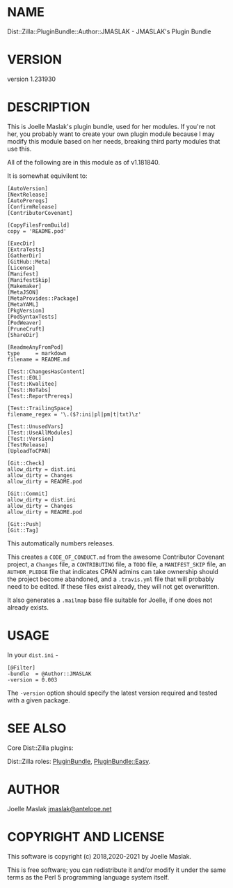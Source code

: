 # NAME

Dist::Zilla::PluginBundle::Author::JMASLAK - JMASLAK's Plugin Bundle

# VERSION

version 1.231930

# DESCRIPTION

This is Joelle Maslak's plugin bundle, used for her modules.  If you're not
her, you probably want to create your own plugin module because I may modify
this module based on her needs, breaking third party modules that use this.

All of the following are in this module as of v1.181840.

It is somewhat equivilent to:

    [AutoVersion]
    [NextRelease]
    [AutoPrereqs]
    [ConfirmRelease]
    [ContributorCovenant]

    [CopyFilesFromBuild]
    copy = 'README.pod'

    [ExecDir]
    [ExtraTests]
    [GatherDir]
    [GitHub::Meta]
    [License]
    [Manifest]
    [ManifestSkip]
    [Makemaker]
    [MetaJSON]
    [MetaProvides::Package]
    [MetaYAML]
    [PkgVersion]
    [PodSyntaxTests]
    [PodWeaver]
    [PruneCruft]
    [ShareDir]

    [ReadmeAnyFromPod]
    type     = markdown
    filename = README.md

    [Test::ChangesHasContent]
    [Test::EOL]
    [Test::Kwalitee]
    [Test::NoTabs]
    [Test::ReportPrereqs]

    [Test::TrailingSpace]
    filename_regex = '\.($?:ini|pl|pm|t|txt)\z'

    [Test::UnusedVars]
    [Test::UseAllModules]
    [Test::Version]
    [TestRelease]
    [UploadToCPAN]

    [Git::Check]
    allow_dirty = dist.ini
    allow_dirty = Changes
    allow_dirty = README.pod

    [Git::Commit]
    allow_dirty = dist.ini
    allow_dirty = Changes
    allow_dirty = README.pod

    [Git::Push]
    [Git::Tag]

This automatically numbers releases.

This creates a `CODE_OF_CONDUCT.md` from the awesome Contributor Covenant
project, a `Changes` file, a `CONTRIBUTING` file, a `TODO` file,
a `MANIFEST_SKIP` file, an `AUTHOR_PLEDGE` file that indicates CPAN admins
can take ownership should the project become abandoned, and a `.travis.yml`
file that will probably need to be edited.  If these files exist already, they
will not get overwritten.

It also generates a `.mailmap` base file suitable for Joelle, if one does
not already exists.

# USAGE

In your `dist.ini` -

    [@Filter]
    -bundle  = @Author::JMASLAK
    -version = 0.003

The `-version` option should specify the latest version required and tested
with a given package.

# SEE ALSO

Core Dist::Zilla plugins:

Dist::Zilla roles:
[PluginBundle](https://metacpan.org/pod/Dist%3A%3AZilla%3A%3ARole%3A%3APluginBundle),
[PluginBundle::Easy](https://metacpan.org/pod/Dist%3A%3AZilla%3A%3ARole%3A%3APluginBundle%3A%3AEasy).

# AUTHOR

Joelle Maslak <jmaslak@antelope.net>

# COPYRIGHT AND LICENSE

This software is copyright (c) 2018,2020-2021 by Joelle Maslak.

This is free software; you can redistribute it and/or modify it under
the same terms as the Perl 5 programming language system itself.
